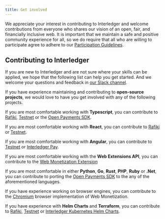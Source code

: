 ```yaml
---
title: Get involved
---
```


We appreciate your interest in contributing to Interledger and welcome contributions from everyone who shares our vision of an open, fair, and financially inclusive web. It is important that we maintain a safe and positive community experience for all, so we do require that all who are willing to participate agree to adhere to our [Participation Guidelines](/participation-guidelines).

## Contributing to Interledger

If you are new to Interledger and are not sure where your skills can be applied, we hope that the following list can help you get started. And we welcome your questions and feedback in [our Slack channel](https://communityinviter.com/apps/interledger/interledger-working-groups-slack).

If you have experience maintaining and contributing to **open-source projects**, we would love to have you get involved with any of the following projects.

If you are most comfortable working with **Typescript**, you can contribute to [Rafiki](https://github.com/interledger/rafiki), [Testnet](https://github.com/interledger/testnet) or the [Open Payments SDK](https://github.com/interledger/open-payments).

If you are most comfortable working with **React**, you can contribute to [Rafiki](https://github.com/interledger/rafiki) or [Testnet](https://github.com/interledger/testnet).

If you are most comfortable working with **Angular**, you can contribute to [Testnet](https://github.com/interledger/testnet) or [Interledger Pay](https://github.com/interledger/interledger-pay).

If you are most comfortable working with the **Web Extensions API**, you can contribute to the [Web Monetization Extension](https://github.com/interledger/web-monetization-extension)

If you are most comfortable in either **Python**, **Go**, **Rust**, **PHP**, **Ruby** or **.Net**, you can contribute to porting the [Open Payments SDK](https://github.com/interledger/open-payments) to the any of the aforementioned languages.

If you have experience working on browser engines, you can contribute to the [Chromium](https://issues.chromium.org/issues/40110471) browser implementation of Web Monetization.

If you have experience with **Helm Charts** and **Terraform**, you can contribute to [Rafiki](https://github.com/interledger/rafiki), [Testnet](https://github.com/interledger/testnet) or [Interledger Kubernetes Helm Charts](https://github.com/interledger/helm-charts).

